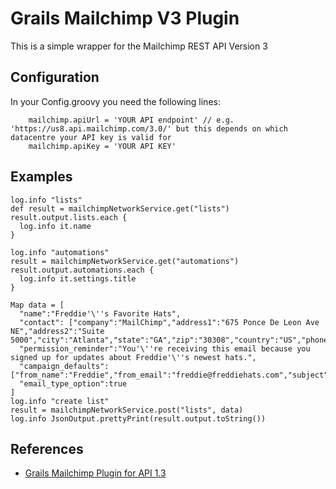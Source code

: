 Grails Mailchimp V3 Plugin
=======================
This is a simple wrapper for the Mailchimp REST API Version 3
 
 
Configuration
------

In your Config.groovy you need the following lines:

		mailchimp.apiUrl = 'YOUR API endpoint' // e.g. 'https://us8.api.mailchimp.com/3.0/' but this depends on which datacentre your API key is valid for
		mailchimp.apiKey = 'YOUR API KEY'

Examples
-------------------------------------
    
    log.info "lists"
    def result = mailchimpNetworkService.get("lists")
    result.output.lists.each {
      log.info it.name
    }
    
    log.info "automations"
    result = mailchimpNetworkService.get("automations")
    result.output.automations.each {
      log.info it.settings.title
    }
    
    Map data = [
      "name":"Freddie'\''s Favorite Hats",
      "contact": ["company":"MailChimp","address1":"675 Ponce De Leon Ave NE","address2":"Suite 5000","city":"Atlanta","state":"GA","zip":"30308","country":"US","phone":""],
      "permission_reminder":"You'\''re receiving this email because you signed up for updates about Freddie'\''s newest hats.",
      "campaign_defaults": ["from_name":"Freddie","from_email":"freddie@freddiehats.com","subject":"","language":"en"],
      "email_type_option":true
    ]
    log.info "create list"
    result = mailchimpNetworkService.post("lists", data)
    log.info JsonOutput.prettyPrint(result.output.toString())


References
------

 * [Grails Mailchimp Plugin for API 1.3](https://github.com/happyinc/grails-mailchimp)
